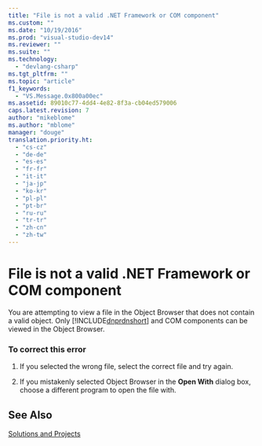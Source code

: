 ```yaml
---
title: "File is not a valid .NET Framework or COM component"
ms.custom: ""
ms.date: "10/19/2016"
ms.prod: "visual-studio-dev14"
ms.reviewer: ""
ms.suite: ""
ms.technology: 
  - "devlang-csharp"
ms.tgt_pltfrm: ""
ms.topic: "article"
f1_keywords: 
  - "VS.Message.0x800a00ec"
ms.assetid: 89010c77-4dd4-4e82-8f3a-cb04ed579006
caps.latest.revision: 7
author: "mikeblome"
ms.author: "mblome"
manager: "douge"
translation.priority.ht: 
  - "cs-cz"
  - "de-de"
  - "es-es"
  - "fr-fr"
  - "it-it"
  - "ja-jp"
  - "ko-kr"
  - "pl-pl"
  - "pt-br"
  - "ru-ru"
  - "tr-tr"
  - "zh-cn"
  - "zh-tw"
---
```

# File is not a valid .NET Framework or COM component
You are attempting to view a file in the Object Browser that does not contain a valid object. Only [!INCLUDE[dnprdnshort](../code-quality/includes/dnprdnshort_md.md)] and COM components can be viewed in the Object Browser.  
  
### To correct this error  
  
1.  If you selected the wrong file, select the correct file and try again.  
  
2.  If you mistakenly selected Object Browser in the **Open With** dialog box, choose a different program to open the file with.  
  
## See Also  
 [Solutions and Projects](../ide/solutions-and-projects-in-visual-studio.md)